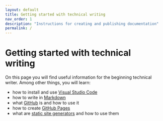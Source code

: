 ```yaml
---
layout: default
title: Getting started with technical writing
nav_order: 1
description: "Instructions for creating and publishing documentation"
permalink: /
---
```




# Getting started with technical writing

On this page you will find useful information for the beginning technical writer. Among other things, you will learn: 

* how to install and use [Visual Studio Code](https://zofia-leszczynska.github.io/docs/VSCode.html)
* how to write in [Markdown](https://zofia-leszczynska.github.io/docs/MarkdownBasics.html)
* what [GitHub](https://zofia-leszczynska.github.io/docs/GitHub/GitHub1.html) is and how to use it
* how to create [GitHub Pages](https://zofia-leszczynska.github.io/docs/GitHub/GitHubPages.html)
* what are [static site generators](https://zofia-leszczynska.github.io/docs/GitHub/StaticSiteGenerators.html) and how to use them


